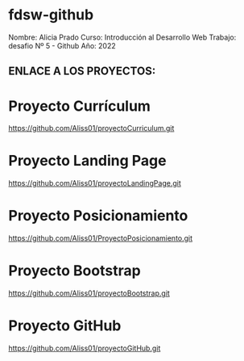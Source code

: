 # fdsw-github
Nombre: Alicia Prado
Curso: Introducción al Desarrollo Web
Trabajo: desafio Nº 5 - Github
Año: 2022



## ENLACE A LOS PROYECTOS:
# Proyecto Currículum
 https://github.com/Aliss01/proyectoCurriculum.git

# Proyecto Landing Page
https://github.com/Aliss01/proyectoLandingPage.git

# Proyecto Posicionamiento
https://github.com/Aliss01/ProyectoPosicionamiento.git

# Proyecto Bootstrap
https://github.com/Aliss01/proyectoBootstrap.git

# Proyecto GitHub
https://github.com/Aliss01/proyectoGitHub.git